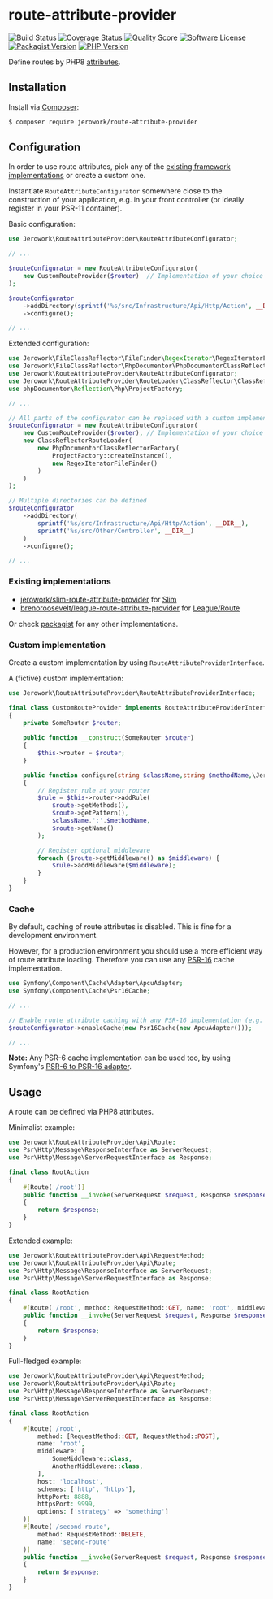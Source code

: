 # route-attribute-provider
[![Build Status](https://img.shields.io/endpoint.svg?url=https%3A%2F%2Factions-badge.atrox.dev%2Fjerowork%2Froute-attribute-provider%2Fbadge%3Fref%3Dmain&style=flat-square)](https://github.com/jerowork/route-attribute-provider/actions)
[![Coverage Status](https://img.shields.io/scrutinizer/coverage/g/jerowork/route-attribute-provider.svg?style=flat-square)](https://scrutinizer-ci.com/g/jerowork/route-attribute-provider/code-structure)
[![Quality Score](https://img.shields.io/scrutinizer/g/jerowork/route-attribute-provider.svg?style=flat-square)](https://scrutinizer-ci.com/g/jerowork/route-attribute-provider)
[![Software License](https://img.shields.io/badge/license-MIT-brightgreen.svg?style=flat-square)](LICENSE)
[![Packagist Version](https://img.shields.io/packagist/v/jerowork/route-attribute-provider.svg?style=flat-square&include_prereleases)](https://packagist.org/packages/jerowork/route-attribute-provider)
[![PHP Version](https://img.shields.io/badge/php-%5E8.0-8892BF.svg?style=flat-square)](http://www.php.net)

Define routes by PHP8 [attributes]((https://stitcher.io/blog/attributes-in-php-8)).

## Installation
Install via [Composer](https://getcomposer.org):
```bash
$ composer require jerowork/route-attribute-provider
```

## Configuration
In order to use route attributes, pick any of the [existing framework implementations](#existing-implementations) or create a custom one.

Instantiate `RouteAttributeConfigurator` somewhere close to the construction of your application,
e.g. in your front controller (or ideally register in your PSR-11 container).

Basic configuration:
```php
use Jerowork\RouteAttributeProvider\RouteAttributeConfigurator;

// ...

$routeConfigurator = new RouteAttributeConfigurator(
    new CustomRouteProvider($router)  // Implementation of your choice
);

$routeConfigurator
    ->addDirectory(sprintf('%s/src/Infrastructure/Api/Http/Action', __DIR__))
    ->configure();

// ...
```

Extended configuration:
```php
use Jerowork\FileClassReflector\FileFinder\RegexIterator\RegexIteratorFileFinder;
use Jerowork\FileClassReflector\PhpDocumentor\PhpDocumentorClassReflectorFactory;
use Jerowork\RouteAttributeProvider\RouteAttributeConfigurator;
use Jerowork\RouteAttributeProvider\RouteLoader\ClassReflector\ClassReflectorRouteLoader;
use phpDocumentor\Reflection\Php\ProjectFactory;

// ...

// All parts of the configurator can be replaced with a custom implementation
$routeConfigurator = new RouteAttributeConfigurator(
    new CustomRouteProvider($router), // Implementation of your choice
    new ClassReflectorRouteLoader(
        new PhpDocumentorClassReflectorFactory(
            ProjectFactory::createInstance(),
            new RegexIteratorFileFinder()
        )
    )
);

// Multiple directories can be defined
$routeConfigurator
    ->addDirectory(
        sprintf('%s/src/Infrastructure/Api/Http/Action', __DIR__),
        sprintf('%s/src/Other/Controller', __DIR__)
    )
    ->configure();

// ...
```

### Existing implementations
- [jerowork/slim-route-attribute-provider](https://github.com/jerowork/slim-route-attribute-provider) for [Slim](https://www.slimframework.com)
- [brenoroosevelt/league-route-attribute-provider](https://github.com/brenoroosevelt/league-route-attribute-provider) for [League/Route](https://github.com/thephpleague/route)

Or check [packagist](https://packagist.org/providers/jerowork/route-attribute-provider-implementation) for any other implementations.

### Custom implementation
Create a custom implementation by using `RouteAttributeProviderInterface`.

A (fictive) custom implementation:
```php
use Jerowork\RouteAttributeProvider\RouteAttributeProviderInterface;

final class CustomRouteProvider implements RouteAttributeProviderInterface
{
    private SomeRouter $router;
    
    public function __construct(SomeRouter $router)
    {
        $this->router = $router;
    }

    public function configure(string $className,string $methodName,\Jerowork\RouteAttributeProvider\Api\Route $route) : void
    {
        // Register rule at your router
        $rule = $this->router->addRule(
            $route->getMethods(),
            $route->getPattern(),
            $className.':'.$methodName,
            $route->getName()
        );

        // Register optional middleware
        foreach ($route->getMiddleware() as $middleware) {
            $rule->addMiddleware($middleware);
        }
    }
}
```

### Cache
By default, caching of route attributes is disabled. This is fine for a development environment.

However, for a production environment you should use a more efficient way of route attribute loading.
Therefore you can use any [PSR-16](https://www.php-fig.org/psr/psr-16) cache implementation.

```php
use Symfony\Component\Cache\Adapter\ApcuAdapter;
use Symfony\Component\Cache\Psr16Cache;

// ...

// Enable route attribute caching with any PSR-16 implementation (e.g. symfony/cache)
$routeConfigurator->enableCache(new Psr16Cache(new ApcuAdapter()));

// ...
```

**Note:** Any PSR-6 cache implementation can be used too, by using Symfony's [PSR-6 to PSR-16 adapter](https://symfony.com/doc/current/components/cache/psr6_psr16_adapters.html).

## Usage
A route can be defined via PHP8 attributes.

Minimalist example:

```php
use Jerowork\RouteAttributeProvider\Api\Route;
use Psr\Http\Message\ResponseInterface as ServerRequest;
use Psr\Http\Message\ServerRequestInterface as Response;

final class RootAction
{
    #[Route('/root')]
    public function __invoke(ServerRequest $request, Response $response) : Response
    {
        return $response;
    }
}
```

Extended example:

```php
use Jerowork\RouteAttributeProvider\Api\RequestMethod;
use Jerowork\RouteAttributeProvider\Api\Route;
use Psr\Http\Message\ResponseInterface as ServerRequest;
use Psr\Http\Message\ServerRequestInterface as Response;

final class RootAction
{
    #[Route('/root', method: RequestMethod::GET, name: 'root', middleware: SomeMiddleware::class)]
    public function __invoke(ServerRequest $request, Response $response) : Response
    {
        return $response;
    }
}
```

Full-fledged example:

```php
use Jerowork\RouteAttributeProvider\Api\RequestMethod;
use Jerowork\RouteAttributeProvider\Api\Route;
use Psr\Http\Message\ResponseInterface as ServerRequest;
use Psr\Http\Message\ServerRequestInterface as Response;

final class RootAction
{
    #[Route('/root',
        method: [RequestMethod::GET, RequestMethod::POST],
        name: 'root',
        middleware: [
            SomeMiddleware::class,
            AnotherMiddleware::class,
        ],
        host: 'localhost',
        schemes: ['http', 'https'],
        httpPort: 8888,
        httpsPort: 9999,
        options: ['strategy' => 'something']
    )]
    #[Route('/second-route',
        method: RequestMethod::DELETE,
        name: 'second-route'
    )]
    public function __invoke(ServerRequest $request, Response $response) : Response
    {
        return $response;
    }
}
```
